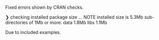 Fixed errors shown by CRAN checks.

❯ checking installed package size ... NOTE
    installed size is  5.3Mb
    sub-directories of 1Mb or more:
      data   1.8Mb
      libs   1.1Mb
      
Due to included examples.